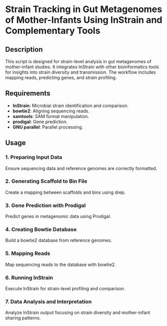 
# Strain Tracking in Gut Metagenomes of Mother-Infants Using InStrain and Complementary Tools

## Description
This script is designed for strain-level analysis in gut metagenomes of mother-infant studies. It integrates InStrain with other bioinformatics tools for insights into strain diversity and transmission. The workflow includes mapping reads, predicting genes, and strain profiling.

## Requirements
- **InStrain**: Microbial strain identification and comparison.
- **bowtie2**: Aligning sequencing reads.
- **samtools**: SAM format manipulation.
- **prodigal**: Gene prediction.
- **GNU parallel**: Parallel processing.

## Usage

### 1. Preparing Input Data
Ensure sequencing data and reference genomes are correctly formatted.

### 2. Generating Scaffold to Bin File
Create a mapping between scaffolds and bins using drep.

### 3. Gene Prediction with Prodigal
Predict genes in metagenomic data using Prodigal.

### 4. Creating Bowtie Database
Build a bowtie2 database from reference genomes.

### 5. Mapping Reads
Map sequencing reads to the database with bowtie2.

### 6. Running InStrain
Execute InStrain for strain-level profiling and comparison.

### 7. Data Analysis and Interpretation
Analyze InStrain output focusing on strain diversity and mother-infant sharing patterns.
